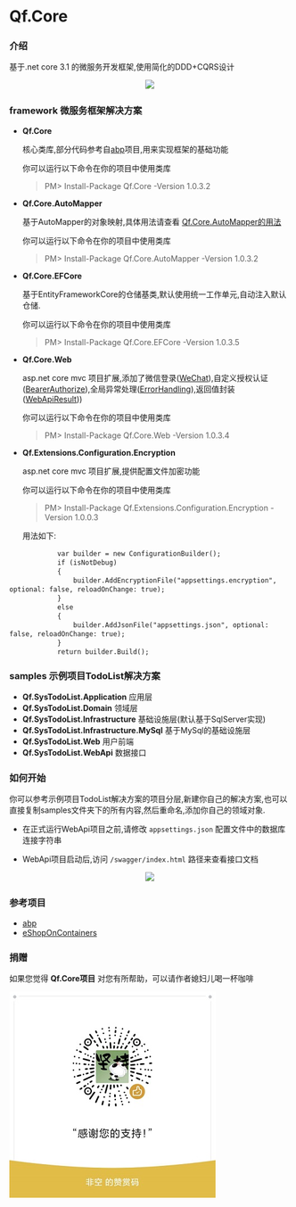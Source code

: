 # Qf.Core

### 介绍
基于.net core 3.1 的微服务开发框架,使用简化的DDD+CQRS设计

<p align="center">
  <img  src="https://raw.githubusercontent.com/ren8179/Qf.Core/master/doc/DDD%2BCQRS%E5%9F%BA%E7%A1%80%E6%A1%86%E6%9E%B6%E7%A4%BA%E6%84%8F%E5%9B%BE.png">
</p>

### framework 微服务框架解决方案
* **Qf.Core**

    核心类库,部分代码参考自[abp](https://github.com/abpframework/abp)项目,用来实现框架的基础功能

    你可以运行以下命令在你的项目中使用类库
    > PM> Install-Package Qf.Core -Version 1.0.3.2

* **Qf.Core.AutoMapper**

    基于AutoMapper的对象映射,具体用法请查看 [Qf.Core.AutoMapper的用法](https://github.com/ren8179/Qf.Core/wiki/Qf.Core.AutoMapper%E7%9A%84%E7%94%A8%E6%B3%95)
    
    你可以运行以下命令在你的项目中使用类库
    > PM> Install-Package Qf.Core.AutoMapper -Version 1.0.3.2

* **Qf.Core.EFCore**

    基于EntityFrameworkCore的仓储基类,默认使用统一工作单元,自动注入默认仓储.
    
    你可以运行以下命令在你的项目中使用类库
    > PM> Install-Package Qf.Core.EFCore -Version 1.0.3.5

* **Qf.Core.Web**

    asp.net core mvc 项目扩展,添加了微信登录([WeChat](https://github.com/ren8179/Qf.Core/tree/master/framework/src/Qf.Core.Web/Authentication/WeChat)),自定义授权认证([BearerAuthorize](https://github.com/ren8179/Qf.Core/tree/master/framework/src/Qf.Core.Web/Authorization)),全局异常处理([ErrorHandling](https://github.com/ren8179/Qf.Core/blob/master/framework/src/Qf.Core.Web/Extension/ErrorHandlingExtensions.cs)),返回值封装([WebApiResult](https://github.com/ren8179/Qf.Core/tree/master/framework/src/Qf.Core.Web/Filters)))
    
    你可以运行以下命令在你的项目中使用类库
    > PM> Install-Package Qf.Core.Web -Version 1.0.3.4

* **Qf.Extensions.Configuration.Encryption**

  asp.net core mvc 项目扩展,提供配置文件加密功能
  
  你可以运行以下命令在你的项目中使用类库
  > PM> Install-Package Qf.Extensions.Configuration.Encryption -Version 1.0.0.3
  
  用法如下:
  
```
            var builder = new ConfigurationBuilder();
            if (isNotDebug)
            {
                builder.AddEncryptionFile("appsettings.encryption", optional: false, reloadOnChange: true);
            }
            else
            {
                builder.AddJsonFile("appsettings.json", optional: false, reloadOnChange: true);
            }
            return builder.Build();
```
   

### samples 示例项目TodoList解决方案
* **Qf.SysTodoList.Application** 应用层
* **Qf.SysTodoList.Domain** 领域层
* **Qf.SysTodoList.Infrastructure** 基础设施层(默认基于SqlServer实现)
* **Qf.SysTodoList.Infrastructure.MySql** 基于MySql的基础设施层
* **Qf.SysTodoList.Web** 用户前端
* **Qf.SysTodoList.WebApi** 数据接口

### 如何开始
你可以参考示例项目TodoList解决方案的项目分层,新建你自己的解决方案,也可以直接复制samples文件夹下的所有内容,然后重命名,添加你自己的领域对象.

- 在正式运行WebApi项目之前,请修改 `appsettings.json` 配置文件中的数据库连接字符串

- WebApi项目启动后,访问 `/swagger/index.html` 路径来查看接口文档

<p align="center">
  <img  src="https://raw.githubusercontent.com/ren8179/Qf.Core/master/doc/todolist-swagger.png">
</p>

### 参考项目
* [abp](https://github.com/abpframework/abp)
* [eShopOnContainers](https://github.com/dotnet-architecture/eShopOnContainers)

### 捐赠
如果您觉得 **Qf.Core项目** 对您有所帮助，可以请作者媳妇儿喝一杯咖啡

![微信赞赏码](https://github.com/ren8179/blog/blob/master/wxzsm.jpg)
